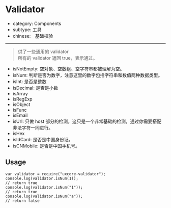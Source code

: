 # Validator

- category: Components
- subtype: 工具
- chinese:　基础校验

---

> 供了一些通用的 validator  
> 所有的 validator 返回 true，表示通过。  

* isNotEmpty: 空对象、空数组、空字符串都被理解为空。
* isNum: 判断是否为数字，注意这里的数字包括字符串和数值两种数据类型。
* isInt: 是否是整数
* isDecimal: 是否是小数
* isArray
* isRegExp
* isObject
* isFunc
* isEmail
* isUrl: 只做 host 部分的检测，这只是一个非常基础的检测，通过你需要搭配非法字符一同进行。
* isHex
* isIdCard: 是否是中国身份证。
* isCNMobile: 是否是中国手机号。


## Usage

```
var validator = require("uxcore-validator");
console.log(validator.isNum(1));
// return true
console.log(validator.isNum("1"));
// return true
console.log(validator.isNum("a"));
// return false
```